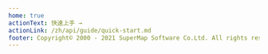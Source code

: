 ```yaml
---
home: true
actionText: 快速上手 →
actionLink: /zh/api/guide/quick-start.md
footer: Copyright© 2000 - 2021 SuperMap Software Co.Ltd. All rights reserved.
---
```

